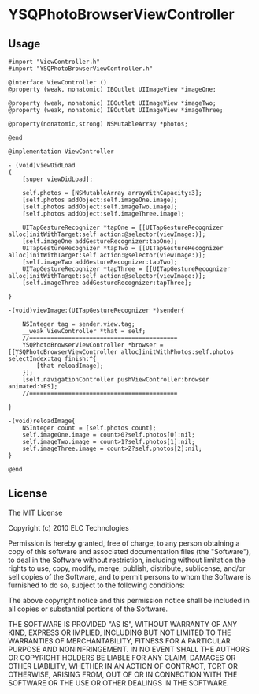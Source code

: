 # YSQPhotoBrowserViewController


## Usage



```obj-c
#import "ViewController.h"
#import "YSQPhotoBrowserViewController.h"

@interface ViewController ()
@property (weak, nonatomic) IBOutlet UIImageView *imageOne;

@property (weak, nonatomic) IBOutlet UIImageView *imageTwo;
@property (weak, nonatomic) IBOutlet UIImageView *imageThree;

@property(nonatomic,strong) NSMutableArray *photos;

@end

@implementation ViewController

- (void)viewDidLoad
{
    [super viewDidLoad];
    
    self.photos = [NSMutableArray arrayWithCapacity:3];
    [self.photos addObject:self.imageOne.image];
    [self.photos addObject:self.imageTwo.image];
    [self.photos addObject:self.imageThree.image];

    UITapGestureRecognizer *tapOne = [[UITapGestureRecognizer alloc]initWithTarget:self action:@selector(viewImage:)];
    [self.imageOne addGestureRecognizer:tapOne];
    UITapGestureRecognizer *tapTwo = [[UITapGestureRecognizer alloc]initWithTarget:self action:@selector(viewImage:)];
    [self.imageTwo addGestureRecognizer:tapTwo];
    UITapGestureRecognizer *tapThree = [[UITapGestureRecognizer alloc]initWithTarget:self action:@selector(viewImage:)];
    [self.imageThree addGestureRecognizer:tapThree];
    
}

-(void)viewImage:(UITapGestureRecognizer *)sender{
    
    NSInteger tag = sender.view.tag;
    __weak ViewController *that = self;
    //==========================================
    YSQPhotoBrowserViewController *browser = [[YSQPhotoBrowserViewController alloc]initWithPhotos:self.photos selectIndex:tag finish:^{
        [that reloadImage];
    }];
    [self.navigationController pushViewController:browser animated:YES];
    //==========================================
    
}

-(void)reloadImage{
    NSInteger count = [self.photos count];
    self.imageOne.image = count>0?self.photos[0]:nil;
    self.imageTwo.image = count>1?self.photos[1]:nil;
    self.imageThree.image = count>2?self.photos[2]:nil;
}

@end
```

## License

The MIT License

Copyright (c) 2010 ELC Technologies

Permission is hereby granted, free of charge, to any person obtaining a copy
of this software and associated documentation files (the "Software"), to deal
in the Software without restriction, including without limitation the rights
to use, copy, modify, merge, publish, distribute, sublicense, and/or sell
copies of the Software, and to permit persons to whom the Software is
furnished to do so, subject to the following conditions:

The above copyright notice and this permission notice shall be included in
all copies or substantial portions of the Software.

THE SOFTWARE IS PROVIDED "AS IS", WITHOUT WARRANTY OF ANY KIND, EXPRESS OR
IMPLIED, INCLUDING BUT NOT LIMITED TO THE WARRANTIES OF MERCHANTABILITY,
FITNESS FOR A PARTICULAR PURPOSE AND NONINFRINGEMENT. IN NO EVENT SHALL THE
AUTHORS OR COPYRIGHT HOLDERS BE LIABLE FOR ANY CLAIM, DAMAGES OR OTHER
LIABILITY, WHETHER IN AN ACTION OF CONTRACT, TORT OR OTHERWISE, ARISING FROM,
OUT OF OR IN CONNECTION WITH THE SOFTWARE OR THE USE OR OTHER DEALINGS IN
THE SOFTWARE.

